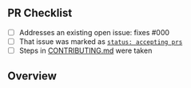 <!-- 👋 Hi, thanks for sending a PR to interview-01! 💖
Please fill out all fields below and make sure each item is true and [x] checked.
Otherwise we may not be able to review your PR. -->

## PR Checklist

- [ ] Addresses an existing open issue: fixes #000
- [ ] That issue was marked as [`status: accepting prs`](https://github.com/pedroct92/interview-01/issues?q=is%3Aopen+is%3Aissue+label%3A%22status%3A+accepting+prs%22)
- [ ] Steps in [CONTRIBUTING.md](https://github.com/pedroct92/interview-01/blob/main/.github/CONTRIBUTING.md) were taken

## Overview

<!-- Description of what is changed and how the code change does that. -->
